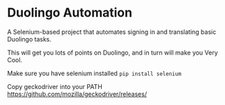 # Duolingo Automation
A Selenium-based project that automates signing in and translating basic Duolingo tasks.

This will get you lots of points on Duolingo, and in turn will make you Very Cool.

Make sure you have selenium installed
`pip install selenium`

Copy geckodriver into your PATH https://github.com/mozilla/geckodriver/releases/